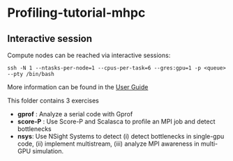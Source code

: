 # Profiling-tutorial-mhpc

## Interactive session

Compute nodes can be reached via interactive sessions:

```
ssh -N 1 --ntasks-per-node=1 --cpus-per-task=6 --gres:gpu=1 -p <queue> --pty /bin/bash
```

More information can be found in the [User Guide](https://wiki.u-gov.it/confluence/display/SCAIUS/Clusters+Specifics)

This folder contains 3 exercises

- **gprof** : Analyze a serial code with Gprof
- **score-P** : Use Score-P and Scalasca to profile an MPI job and detect bottlenecks
- **nsys**: Use NSight Systems to detect (i) detect bottlenecks in single-gpu code, (ii) implement multistream, (iii) analyze MPI awareness in multi-GPU simulation.
